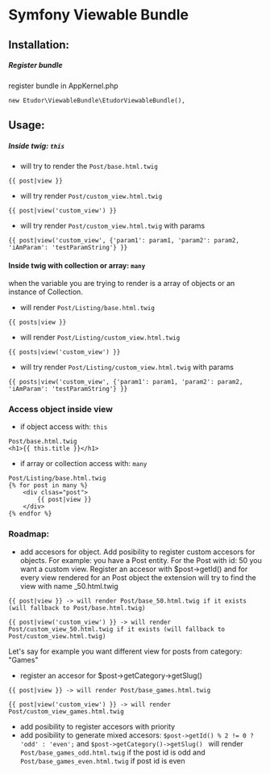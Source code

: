 # Symfony Viewable Bundle

## Installation: 

##### Register bundle
register bundle in AppKernel.php

```
new Etudor\ViewableBundle\EtudorViewableBundle(),
```

## Usage:

##### Inside twig: ``` this ```
- will try to render the ``` Post/base.html.twig ```
```
{{ post|view }}
```

- will try render ``` Post/custom_view.html.twig ```
```
{{ post|view('custom_view') }}
```

- will try render ``` Post/custom_view.html.twig ``` with params
```
{{ post|view('custom_view', {'param1': param1, 'param2': param2, 'iAmParam': 'testParamString'} }}
```

#### Inside twig with collection or array: ``` many ```
when the variable you are trying to render is a array of objects or an instance of Collection.

- will render ``` Post/Listing/base.html.twig ```
```
{{ posts|view }}
```

- will render ``` Post/Listing/custom_view.html.twig ```
```
{{ posts|view('custom_view') }}
```

- will try render ``` Post/Listing/custom_view.html.twig ``` with params
```
{{ posts|view('custom_view', {'param1': param1, 'param2': param2, 'iAmParam': 'testParamString'} }}
```

### Access object inside view
* if object access with: ``` this ```
```
Post/base.html.twig
<h1>{{ this.title }}</h1>
```

* if array or collection access with: ``` many ```
```
Post/Listing/base.html.twig
{% for post in many %}
    <div clsas="post">
        {{ post|view }}
    </div>
{% endfor %}
```


### Roadmap:
- add accesors for object. Add posibility to register custom accesors for objects.
For example: you have a Post entity. For the Post with id: 50 you want a custom view. 
Register an accesor with $post->getId() and for every view rendered for an Post object the extension will try to find the view with name _50.html.twig

```
{{ post|view }} -> will render Post/base_50.html.twig if it exists (will fallback to Post/base.html.twig)
```

```
{{ post|view('custom_view') }} -> will render Post/custom_view_50.html.twig if it exists (will fallback to Post/custom_view.html.twig)
```

Let's say for example you want different view for posts from category: "Games"
- register an accesor for $post->getCategory->getSlug()
```
{{ post|view }} -> will render Post/base_games.html.twig
```

```
{{ post|view('custom_view') }} -> will render Post/custom_view_games.html.twig
```

- add posibility to register accesors with priority
- add posibility to generate mixed accesors: 
``` $post->getId() % 2 != 0 ? 'odd' : 'even'; ```
and ``` $post->getCategory()->getSlug()  ``` will render ``` Post/base_games_odd.html.twig ``` if the post id is odd
and ``` Post/base_games_even.html.twig ``` if post id is even
